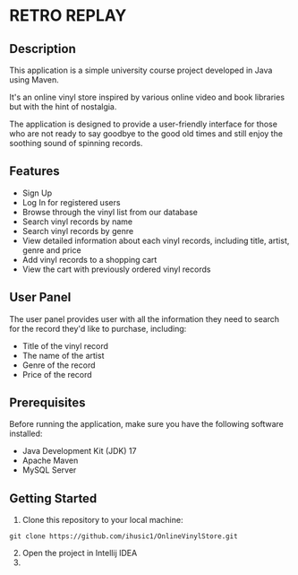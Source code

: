 # RETRO REPLAY

## Description

This application is a simple university course project developed in Java using Maven.  
  
It's an online vinyl store inspired by various online video and book libraries but with the hint of nostalgia.
  
The application is designed to provide a user-friendly interface for those who are not ready to say goodbye to the good old times and still enjoy the soothing sound of spinning records. 
  
  
## Features
* Sign Up 
* Log In for registered users
* Browse through the vinyl list from our database
* Search vinyl records by name
* Search vinyl records by genre
* View detailed information about each vinyl records, including title, artist, genre and price
* Add vinyl records to a shopping cart
* View the cart with previously ordered vinyl records  
  
  
## User Panel
The user panel provides user with all the information they need to search for the record they'd like to purchase, including:
* Title of the vinyl record
* The name of the artist 
* Genre of the record
* Price of the record  
  
  
## Prerequisites
Before running the application, make sure you have the following software installed:
* Java Development Kit (JDK) 17
* Apache Maven
* MySQL Server  
  
  
## Getting Started
1. Clone this repository to your local machine:
```
git clone https://github.com/ihusic1/OnlineVinylStore.git
```
2. Open the project in Intellij IDEA
3. 